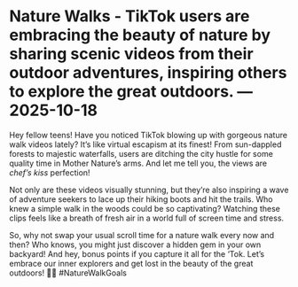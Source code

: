 # Nature Walks - TikTok users are embracing the beauty of nature by sharing scenic videos from their outdoor adventures, inspiring others to explore the great outdoors. — 2025-10-18

Hey fellow teens! Have you noticed TikTok blowing up with gorgeous nature walk videos lately? It’s like virtual escapism at its finest! From sun-dappled forests to majestic waterfalls, users are ditching the city hustle for some quality time in Mother Nature’s arms. And let me tell you, the views are *chef’s kiss* perfection!

Not only are these videos visually stunning, but they’re also inspiring a wave of adventure seekers to lace up their hiking boots and hit the trails. Who knew a simple walk in the woods could be so captivating? Watching these clips feels like a breath of fresh air in a world full of screen time and stress.

So, why not swap your usual scroll time for a nature walk every now and then? Who knows, you might just discover a hidden gem in your own backyard! And hey, bonus points if you capture it all for the ‘Tok. Let’s embrace our inner explorers and get lost in the beauty of the great outdoors! 🌿🌄 #NatureWalkGoals